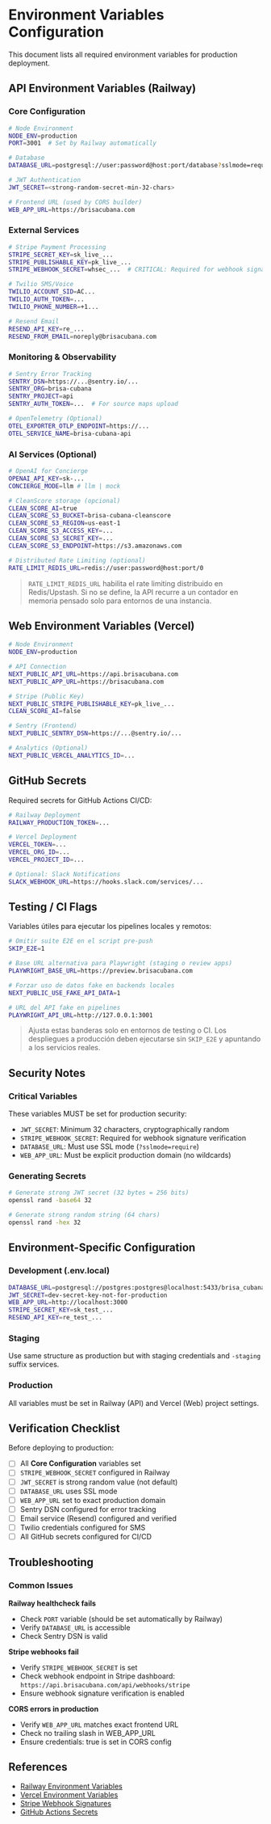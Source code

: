 # Environment Variables Configuration

This document lists all required environment variables for production deployment.

## API Environment Variables (Railway)

### Core Configuration

```bash
# Node Environment
NODE_ENV=production
PORT=3001  # Set by Railway automatically

# Database
DATABASE_URL=postgresql://user:password@host:port/database?sslmode=require

# JWT Authentication
JWT_SECRET=<strong-random-secret-min-32-chars>

# Frontend URL (used by CORS builder)
WEB_APP_URL=https://brisacubana.com
```

### External Services

```bash
# Stripe Payment Processing
STRIPE_SECRET_KEY=sk_live_...
STRIPE_PUBLISHABLE_KEY=pk_live_...
STRIPE_WEBHOOK_SECRET=whsec_...  # CRITICAL: Required for webhook signature verification

# Twilio SMS/Voice
TWILIO_ACCOUNT_SID=AC...
TWILIO_AUTH_TOKEN=...
TWILIO_PHONE_NUMBER=+1...

# Resend Email
RESEND_API_KEY=re_...
RESEND_FROM_EMAIL=noreply@brisacubana.com
```

### Monitoring & Observability

```bash
# Sentry Error Tracking
SENTRY_DSN=https://...@sentry.io/...
SENTRY_ORG=brisa-cubana
SENTRY_PROJECT=api
SENTRY_AUTH_TOKEN=...  # For source maps upload

# OpenTelemetry (Optional)
OTEL_EXPORTER_OTLP_ENDPOINT=https://...
OTEL_SERVICE_NAME=brisa-cubana-api
```

### AI Services (Optional)

```bash
# OpenAI for Concierge
OPENAI_API_KEY=sk-...
CONCIERGE_MODE=llm # llm | mock

# CleanScore storage (opcional)
CLEAN_SCORE_AI=true
CLEAN_SCORE_S3_BUCKET=brisa-cubana-cleanscore
CLEAN_SCORE_S3_REGION=us-east-1
CLEAN_SCORE_S3_ACCESS_KEY=...
CLEAN_SCORE_S3_SECRET_KEY=...
CLEAN_SCORE_S3_ENDPOINT=https://s3.amazonaws.com

# Distributed Rate Limiting (optional)
RATE_LIMIT_REDIS_URL=redis://user:password@host:port/0
```

> `RATE_LIMIT_REDIS_URL` habilita el rate limiting distribuido en Redis/Upstash. Si no se define, la API recurre a un contador en memoria pensado solo para entornos de una instancia.

## Web Environment Variables (Vercel)

```bash
# Node Environment
NODE_ENV=production

# API Connection
NEXT_PUBLIC_API_URL=https://api.brisacubana.com
NEXT_PUBLIC_APP_URL=https://brisacubana.com

# Stripe (Public Key)
NEXT_PUBLIC_STRIPE_PUBLISHABLE_KEY=pk_live_...
CLEAN_SCORE_AI=false

# Sentry (Frontend)
NEXT_PUBLIC_SENTRY_DSN=https://...@sentry.io/...

# Analytics (Optional)
NEXT_PUBLIC_VERCEL_ANALYTICS_ID=...
```

## GitHub Secrets

Required secrets for GitHub Actions CI/CD:

```bash
# Railway Deployment
RAILWAY_PRODUCTION_TOKEN=...

# Vercel Deployment
VERCEL_TOKEN=...
VERCEL_ORG_ID=...
VERCEL_PROJECT_ID=...

# Optional: Slack Notifications
SLACK_WEBHOOK_URL=https://hooks.slack.com/services/...
```

## Testing / CI Flags

Variables útiles para ejecutar los pipelines locales y remotos:

```bash
# Omitir suite E2E en el script pre-push
SKIP_E2E=1

# Base URL alternativa para Playwright (staging o review apps)
PLAYWRIGHT_BASE_URL=https://preview.brisacubana.com

# Forzar uso de datos fake en backends locales
NEXT_PUBLIC_USE_FAKE_API_DATA=1

# URL del API fake en pipelines
PLAYWRIGHT_API_URL=http://127.0.0.1:3001
```

> Ajusta estas banderas solo en entornos de testing o CI. Los despliegues a producción deben ejecutarse sin `SKIP_E2E` y apuntando a los servicios reales.

## Security Notes

### Critical Variables

These variables MUST be set for production security:

- `JWT_SECRET`: Minimum 32 characters, cryptographically random
- `STRIPE_WEBHOOK_SECRET`: Required for webhook signature verification
- `DATABASE_URL`: Must use SSL mode (`?sslmode=require`)
- `WEB_APP_URL`: Must be explicit production domain (no wildcards)

### Generating Secrets

```bash
# Generate strong JWT secret (32 bytes = 256 bits)
openssl rand -base64 32

# Generate strong random string (64 chars)
openssl rand -hex 32
```

## Environment-Specific Configuration

### Development (.env.local)

```bash
DATABASE_URL=postgresql://postgres:postgres@localhost:5433/brisa_cubana_dev
JWT_SECRET=dev-secret-key-not-for-production
WEB_APP_URL=http://localhost:3000
STRIPE_SECRET_KEY=sk_test_...
RESEND_API_KEY=re_test_...
```

### Staging

Use same structure as production but with staging credentials and `-staging` suffix services.

### Production

All variables must be set in Railway (API) and Vercel (Web) project settings.

## Verification Checklist

Before deploying to production:

- [ ] All **Core Configuration** variables set
- [ ] `STRIPE_WEBHOOK_SECRET` configured in Railway
- [ ] `JWT_SECRET` is strong random value (not default)
- [ ] `DATABASE_URL` uses SSL mode
- [ ] `WEB_APP_URL` set to exact production domain
- [ ] Sentry DSN configured for error tracking
- [ ] Email service (Resend) configured and verified
- [ ] Twilio credentials configured for SMS
- [ ] All GitHub secrets configured for CI/CD

## Troubleshooting

### Common Issues

**Railway healthcheck fails**

- Check `PORT` variable (should be set automatically by Railway)
- Verify `DATABASE_URL` is accessible
- Check Sentry DSN is valid

**Stripe webhooks fail**

- Verify `STRIPE_WEBHOOK_SECRET` is set
- Check webhook endpoint in Stripe dashboard: `https://api.brisacubana.com/api/webhooks/stripe`
- Ensure webhook signature verification is enabled

**CORS errors in production**

- Verify `WEB_APP_URL` matches exact frontend URL
- Check no trailing slash in WEB_APP_URL
- Ensure credentials: true is set in CORS config

## References

- [Railway Environment Variables](https://docs.railway.app/guides/variables)
- [Vercel Environment Variables](https://vercel.com/docs/projects/environment-variables)
- [Stripe Webhook Signatures](https://stripe.com/docs/webhooks/signatures)
- [GitHub Actions Secrets](https://docs.github.com/en/actions/security-guides/encrypted-secrets)
